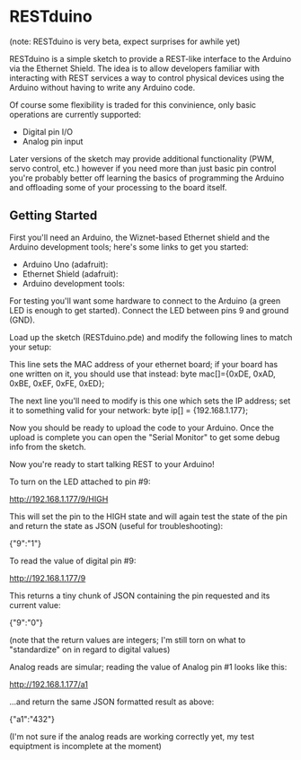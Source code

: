 RESTduino
=========

(note: RESTduino is very beta, expect surprises for awhile yet)

RESTduino is a simple sketch to provide a REST-like interface to the Arduino via the Ethernet Shield.  The idea is to allow developers familiar with interacting with REST services a way to control physical devices using the Arduino without having to write any Arduino code.

Of course some flexibility is traded for this convinience, only basic operations are currently supported:

* Digital pin I/O
* Analog pin input

Later versions of the sketch may provide additional functionality (PWM, servo control, etc.) however if you need more than just basic pin control you're probably better off learning the basics of programming the Arduino and offloading some of your processing to the board itself.

Getting Started
---------------

First you'll need an Arduino, the Wiznet-based Ethernet shield and the Arduino development tools; here's some links to get you started:

* Arduino Uno (adafruit):
* Ethernet Shield (adafruit):
* Arduino development tools:

For testing you'll want some hardware to connect to the Arduino (a green LED is enough to get started).  Connect the LED between pins 9 and ground (GND).

Load up the sketch (RESTduino.pde) and modify the following lines to match your setup:

This line sets the MAC address of your ethernet board; if your board has one written on it, you should use that instead:
byte mac[]={0xDE, 0xAD, 0xBE, 0xEF, 0xFE, 0xED};

The next line you'll need to modify is this one which sets the IP address; set it to something valid for your network:
byte ip[] = {192.168.1.177};

Now you should be ready to upload the code to your Arduino.  Once the upload is complete you can open the "Serial Monitor" to get some debug info from the sketch.

Now you're ready to start talking REST to your Arduino!

To turn on the LED attached to pin #9:

http://192.168.1.177/9/HIGH

This will set the pin to the HIGH state and will again test the state of the pin and return the state as JSON (useful for troubleshooting):

{"9":"1"}

To read the value of digital pin #9:

http://192.168.1.177/9

This returns a tiny chunk of JSON containing the pin requested and its current value:

{"9":"0"}

(note that the return values are integers; I'm still torn on what to "standardize" on in regard to digital values)

Analog reads are simular; reading the value of Analog pin #1 looks like this:

http://192.168.1.177/a1

...and return the same JSON formatted result as above:

{"a1":"432"}

(I'm not sure if the analog reads are working correctly yet, my test equiptment is incomplete at the moment)
